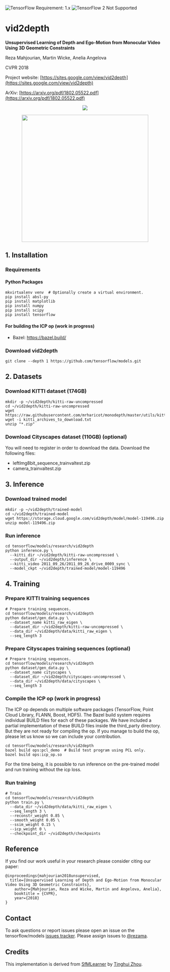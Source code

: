 ![TensorFlow Requirement: 1.x](https://img.shields.io/badge/TensorFlow%20Requirement-1.x-brightgreen)
![TensorFlow 2 Not Supported](https://img.shields.io/badge/TensorFlow%202%20Not%20Supported-%E2%9C%95-red.svg)

# vid2depth

**Unsupervised Learning of Depth and Ego-Motion from Monocular Video Using 3D Geometric Constraints**

Reza Mahjourian, Martin Wicke, Anelia Angelova

CVPR 2018

Project website: [https://sites.google.com/view/vid2depth](https://sites.google.com/view/vid2depth)

ArXiv: [https://arxiv.org/pdf/1802.05522.pdf](https://arxiv.org/pdf/1802.05522.pdf)

<p align="center">
<a href="https://sites.google.com/view/vid2depth"><img src='https://storage.googleapis.com/vid2depth/media/sample_video_small.gif'></a>
</p>

<p align="center">
<a href="https://sites.google.com/view/vid2depth"><img src='https://storage.googleapis.com/vid2depth/media/approach.png' width=400></a>
</p>

## 1. Installation

### Requirements

#### Python Packages

```shell
mkvirtualenv venv  # Optionally create a virtual environment.
pip install absl-py
pip install matplotlib
pip install numpy
pip install scipy
pip install tensorflow
```

#### For building the ICP op (work in progress)

* Bazel: https://bazel.build/

### Download vid2depth

```shell
git clone --depth 1 https://github.com/tensorflow/models.git
```

## 2. Datasets

### Download KITTI dataset (174GB)

```shell
mkdir -p ~/vid2depth/kitti-raw-uncompressed
cd ~/vid2depth/kitti-raw-uncompressed
wget https://raw.githubusercontent.com/mrharicot/monodepth/master/utils/kitti_archives_to_download.txt
wget -i kitti_archives_to_download.txt
unzip "*.zip"
```

### Download Cityscapes dataset (110GB) (optional)

You will need to register in order to download the data.  Download the following files:

* leftImg8bit_sequence_trainvaltest.zip
* camera_trainvaltest.zip

## 3. Inference

### Download trained model

```shell
mkdir -p ~/vid2depth/trained-model
cd ~/vid2depth/trained-model
wget https://storage.cloud.google.com/vid2depth/model/model-119496.zip
unzip model-119496.zip
```

### Run inference

```shell
cd tensorflow/models/research/vid2depth
python inference.py \
  --kitti_dir ~/vid2depth/kitti-raw-uncompressed \
  --output_dir ~/vid2depth/inference \
  --kitti_video 2011_09_26/2011_09_26_drive_0009_sync \
  --model_ckpt ~/vid2depth/trained-model/model-119496
```

## 4. Training

### Prepare KITTI training sequences

```shell
# Prepare training sequences.
cd tensorflow/models/research/vid2depth
python dataset/gen_data.py \
  --dataset_name kitti_raw_eigen \
  --dataset_dir ~/vid2depth/kitti-raw-uncompressed \
  --data_dir ~/vid2depth/data/kitti_raw_eigen \
  --seq_length 3
```

### Prepare Cityscapes training sequences (optional)

```shell
# Prepare training sequences.
cd tensorflow/models/research/vid2depth
python dataset/gen_data.py \
  --dataset_name cityscapes \
  --dataset_dir ~/vid2depth/cityscapes-uncompressed \
  --data_dir ~/vid2depth/data/cityscapes \
  --seq_length 3
```

### Compile the ICP op (work in progress)

The ICP op depends on multiple software packages (TensorFlow, Point Cloud
Library, FLANN, Boost, HDF5).  The Bazel build system requires individual BUILD
files for each of these packages.  We have included a partial implementation of
these BUILD files inside the third_party directory.  But they are not ready for
compiling the op.  If you manage to build the op, please let us know so we can
include your contribution.

```shell
cd tensorflow/models/research/vid2depth
bazel build ops:pcl_demo  # Build test program using PCL only.
bazel build ops:icp_op.so
```

For the time being, it is possible to run inference on the pre-trained model and
run training without the icp loss.

### Run training

```shell
# Train
cd tensorflow/models/research/vid2depth
python train.py \
  --data_dir ~/vid2depth/data/kitti_raw_eigen \
  --seq_length 3 \
  --reconstr_weight 0.85 \
  --smooth_weight 0.05 \
  --ssim_weight 0.15 \
  --icp_weight 0 \
  --checkpoint_dir ~/vid2depth/checkpoints
```

## Reference
If you find our work useful in your research please consider citing our paper:

```
@inproceedings{mahjourian2018unsupervised,
  title={Unsupervised Learning of Depth and Ego-Motion from Monocular Video Using 3D Geometric Constraints},
    author={Mahjourian, Reza and Wicke, Martin and Angelova, Anelia},
    booktitle = {CVPR},
    year={2018}
}
```

## Contact

To ask questions or report issues please open an issue on the tensorflow/models
[issues tracker](https://github.com/tensorflow/models/issues). Please assign
issues to [@rezama](https://github.com/rezama).

## Credits

This implementation is derived from [SfMLearner](https://github.com/tinghuiz/SfMLearner) by [Tinghui Zhou](https://github.com/tinghuiz).
